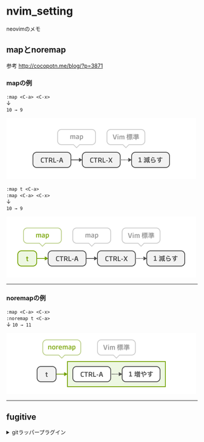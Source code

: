 # nvim_setting

neovimのメモ
  
  

## mapとnoremap

参考
<http://cocopotn.me/blog/?p=3871>


### mapの例
`:map <C-a> <C-x>`  
↓  
`10 → 9`

![alt text](https://raw.githubusercontent.com/Snhgo/img/master/nvim/map_ax.png)


`:map t <C-a>`  
`:map <C-a> <C-x>`  
↓  
`10 → 9`

![alt text](https://raw.githubusercontent.com/Snhgo/img/master/nvim/map_tax.png)

---

### noremapの例
`:map <C-a> <C-x>`  
`:noremap t <C-a>`  
↓
`10 → 11`

![alt text](https://raw.githubusercontent.com/Snhgo/img/master/nvim/noremap_ta.png)

---
  
  
  

## fugitive
<details>
  <summary>gitラッパープラグイン</summary>
  参考
  <http://blog.yuku-t.com/entry/20110427/1303868482>

#### ：Gstatus
新しい窓を作ってgit statusを表示

#### ：Gwrite
現在開いているソースをgit add
#### ：Gread
現在開いているソースの直前のコミット時のソースを表示
#### ：Gmove destination/path
現在開いているソースをgit mvする
#### ：Gremove
現在開いているソースをgit rmする
#### ：Gcommit
git commit
#### ：Gblame
現在のソースをgit blame。vimが色づけしてくれる
#### ：Gdiff
現在のソースの変更点をvimdiffで表示
</details>
